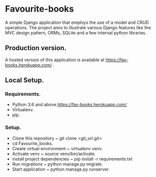 # Favourite-books
A simple Django application that employs the use of a model and CRUD operations. 
The project aims to illustrate various Django features like the MVC design pattern, ORMs, SQLite and a few internal python libraries.

## Production version.
A hosted version of this application is available at https://fav-books.herokuapp.com/ .

## Local Setup.
### Requirements.
- Python 3.6 and above.https://fav-books.herokuapp.com/
- Virtualenv.
- pip.

### Setup.
- Clone this repository ~ git clone <git_url.git>
- cd Favourite_books.
- Create virtual environment ~ virtualenv venv.
- Activate venv ~ source venv/bin/activate.
- install project dependencies ~ pip install -r requirements.txt
- Run migrations ~ python manage.py migrate.
- Start application ~ python manage.py runserver.
